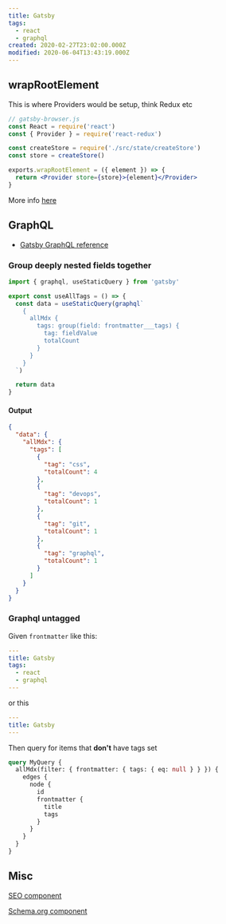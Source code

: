 ```yaml
---
title: Gatsby
tags:
  - react
  - graphql
created: 2020-02-27T23:02:00.000Z
modified: 2020-06-04T13:43:19.000Z
---
```


## wrapRootElement

This is where Providers would be setup, think Redux etc

```jsx
// gatsby-browser.js
const React = require('react')
const { Provider } = require('react-redux')

const createStore = require('./src/state/createStore')
const store = createStore()

exports.wrapRootElement = ({ element }) => {
  return <Provider store={store}>{element}</Provider>
}
```

More info [here](https://www.gatsbyjs.org/docs/browser-apis/#wrapRootElement)

## GraphQL

- [Gatsby GraphQL reference](https://www.gatsbyjs.org/docs/graphql-reference)

### Group deeply nested fields together

```js
import { graphql, useStaticQuery } from 'gatsby'

export const useAllTags = () => {
  const data = useStaticQuery(graphql`
    {
      allMdx {
        tags: group(field: frontmatter___tags) {
          tag: fieldValue
          totalCount
        }
      }
    }
  `)

  return data
}
```

#### Output

```json
{
  "data": {
    "allMdx": {
      "tags": [
        {
          "tag": "css",
          "totalCount": 4
        },
        {
          "tag": "devops",
          "totalCount": 1
        },
        {
          "tag": "git",
          "totalCount": 1
        },
        {
          "tag": "graphql",
          "totalCount": 1
        }
      ]
    }
  }
}
```

### Graphql untagged

Given `frontmatter` like this:

```yml
---
title: Gatsby
tags:
  - react
  - graphql
---

```

or this

```yml
---
title: Gatsby
---

```

Then query for items that **don't** have tags set

```graphql
query MyQuery {
  allMdx(filter: { frontmatter: { tags: { eq: null } } }) {
    edges {
      node {
        id
        frontmatter {
          title
          tags
        }
      }
    }
  }
}
```

## Misc

[SEO component](https://github.com/jlengstorf/gatsby-theme-jason-blog/blob/58e67d9e5c1691654185ebdffdc6f01ac7cbb791/src/components/SEO/SEO.js)

[Schema.org component](https://github.com/jlengstorf/gatsby-theme-jason-blog/blob/58e67d9e5c1691654185ebdffdc6f01ac7cbb791/src/components/SEO/SchemaOrg.js)
